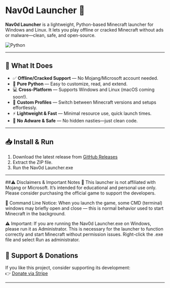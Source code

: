 # Nav0d Launcher 🚀

**Nav0d Launcher** is a lightweight, Python-based Minecraft launcher for Windows and Linux. It lets you play offline or cracked Minecraft without ads or malware—clean, safe, and open-source.

![Python](https://img.shields.io/badge/python-3.6%2B-blue) 

---

## 🧩 What It Does

- ✅ **Offline/Cracked Support** — No Mojang/Microsoft account needed.  
- 🐍 **Pure Python** — Easy to customize, read, and extend.  
- 💻 **Cross-Platform** — Supports Windows and Linux (macOS coming soon!).  
- 📁 **Custom Profiles** — Switch between Minecraft versions and setups effortlessly.  
- ⚡ **Lightweight & Fast** — Minimal resource use, quick launch times.  
- 🚫 **No Adware & Safe** — No hidden nasties—just clean code.

---

## 📥 Install & Run

1. Download the latest release from [GitHub Releases](https://github.com/BBoOs12/Nav0d-Lancher/releases/tag/Nav0d_Launcher-v1.2)  
2. Extract the ZIP file.
3. Run the Nav0d Launcher.exe

---

##⚠️ Disclaimers & Important Notes
📜 This launcher is not affiliated with Mojang or Microsoft. It’s intended for educational and personal use only. Please consider purchasing the official game to support the developers.

💬 Command Line Notice: When you launch the game, some CMD (terminal) windows may briefly open and close — this is normal behavior used to start Minecraft in the background.

⚠️ Important: If you are running the Nav0d Launcher.exe on Windows, please run it as Administrator. This is necessary for the launcher to function correctly and start Minecraft without permission issues.
Right-click the .exe file and select Run as administrator.


## 💖 Support & Donations

If you like this project, consider supporting its development:  
👉 [Donate via Stripe](https://buy.stripe.com/test_00wdRbekg1gr1QDd7r7EQ00)

---

